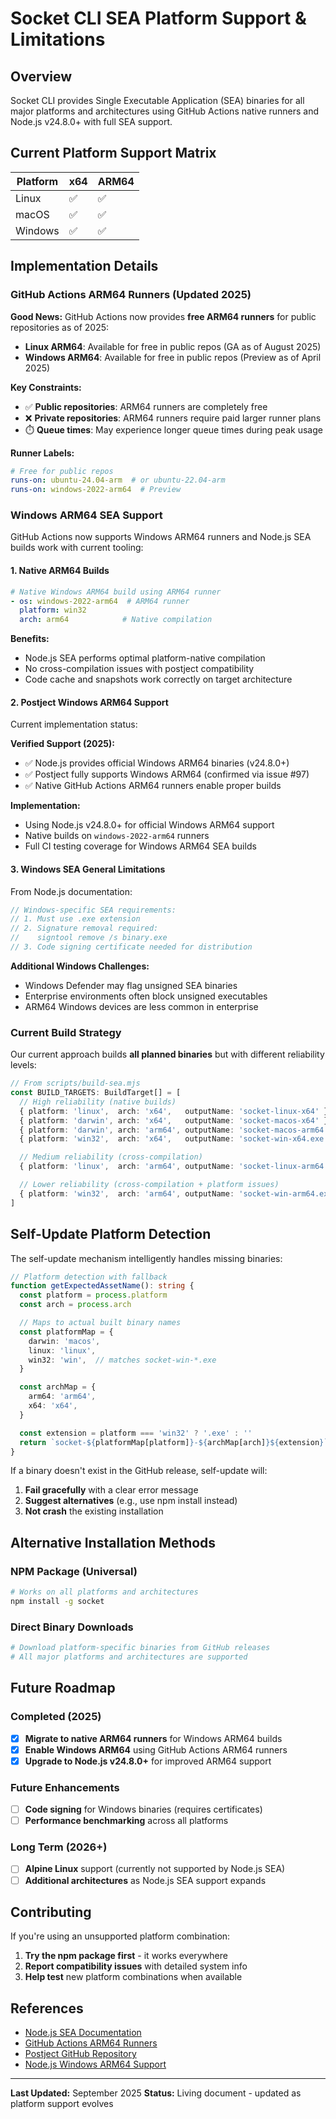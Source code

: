 # Socket CLI SEA Platform Support & Limitations

## Overview

Socket CLI provides Single Executable Application (SEA) binaries for all major platforms and architectures using GitHub Actions native runners and Node.js v24.8.0+ with full SEA support.

## Current Platform Support Matrix

| Platform | x64 | ARM64 |
|----------|-----|-------|
| Linux    | ✅   | ✅     |
| macOS    | ✅   | ✅     |
| Windows  | ✅   | ✅     |

## Implementation Details

### GitHub Actions ARM64 Runners (Updated 2025)

**Good News:** GitHub Actions now provides **free ARM64 runners** for public repositories as of 2025:

- **Linux ARM64**: Available for free in public repos (GA as of August 2025)
- **Windows ARM64**: Available for free in public repos (Preview as of April 2025)

**Key Constraints:**
- ✅ **Public repositories**: ARM64 runners are completely free
- ❌ **Private repositories**: ARM64 runners require paid larger runner plans
- ⏱️ **Queue times**: May experience longer queue times during peak usage

**Runner Labels:**
```yaml
# Free for public repos
runs-on: ubuntu-24.04-arm  # or ubuntu-22.04-arm
runs-on: windows-2022-arm64  # Preview
```

### Windows ARM64 SEA Support

GitHub Actions now supports Windows ARM64 runners and Node.js SEA builds work with current tooling:

#### 1. **Native ARM64 Builds**
```yaml
# Native Windows ARM64 build using ARM64 runner
- os: windows-2022-arm64  # ARM64 runner
  platform: win32
  arch: arm64            # Native compilation
```

**Benefits:**
- Node.js SEA performs optimal platform-native compilation
- No cross-compilation issues with postject compatibility
- Code cache and snapshots work correctly on target architecture

#### 2. **Postject Windows ARM64 Support**
Current implementation status:

**Verified Support (2025):**
- ✅ Node.js provides official Windows ARM64 binaries (v24.8.0+)
- ✅ Postject fully supports Windows ARM64 (confirmed via issue #97)
- ✅ Native GitHub Actions ARM64 runners enable proper builds

**Implementation:**
- Using Node.js v24.8.0+ for official Windows ARM64 support
- Native builds on `windows-2022-arm64` runners
- Full CI testing coverage for Windows ARM64 SEA builds

#### 3. **Windows SEA General Limitations**
From Node.js documentation:

```javascript
// Windows-specific SEA requirements:
// 1. Must use .exe extension
// 2. Signature removal required:
//    signtool remove /s binary.exe
// 3. Code signing certificate needed for distribution
```

**Additional Windows Challenges:**
- Windows Defender may flag unsigned SEA binaries
- Enterprise environments often block unsigned executables
- ARM64 Windows devices are less common in enterprise

### Current Build Strategy

Our current approach builds **all planned binaries** but with different reliability levels:

```typescript
// From scripts/build-sea.mjs
const BUILD_TARGETS: BuildTarget[] = [
  // High reliability (native builds)
  { platform: 'linux',  arch: 'x64',   outputName: 'socket-linux-x64' },
  { platform: 'darwin', arch: 'x64',   outputName: 'socket-macos-x64' },
  { platform: 'darwin', arch: 'arm64', outputName: 'socket-macos-arm64' },
  { platform: 'win32',  arch: 'x64',   outputName: 'socket-win-x64.exe' },

  // Medium reliability (cross-compilation)
  { platform: 'linux',  arch: 'arm64', outputName: 'socket-linux-arm64' },

  // Lower reliability (cross-compilation + platform issues)
  { platform: 'win32',  arch: 'arm64', outputName: 'socket-win-arm64.exe' },
]
```

## Self-Update Platform Detection

The self-update mechanism intelligently handles missing binaries:

```typescript
// Platform detection with fallback
function getExpectedAssetName(): string {
  const platform = process.platform
  const arch = process.arch

  // Maps to actual built binary names
  const platformMap = {
    darwin: 'macos',
    linux: 'linux',
    win32: 'win',  // matches socket-win-*.exe
  }

  const archMap = {
    arm64: 'arm64',
    x64: 'x64',
  }

  const extension = platform === 'win32' ? '.exe' : ''
  return `socket-${platformMap[platform]}-${archMap[arch]}${extension}`
}
```

If a binary doesn't exist in the GitHub release, self-update will:
1. **Fail gracefully** with a clear error message
2. **Suggest alternatives** (e.g., use npm install instead)
3. **Not crash** the existing installation

## Alternative Installation Methods

### NPM Package (Universal)
```bash
# Works on all platforms and architectures
npm install -g socket
```

### Direct Binary Downloads
```bash
# Download platform-specific binaries from GitHub releases
# All major platforms and architectures are supported
```


## Future Roadmap

### Completed (2025)
- [x] **Migrate to native ARM64 runners** for Windows ARM64 builds
- [x] **Enable Windows ARM64** using GitHub Actions ARM64 runners
- [x] **Upgrade to Node.js v24.8.0+** for improved ARM64 support

### Future Enhancements
- [ ] **Code signing** for Windows binaries (requires certificates)
- [ ] **Performance benchmarking** across all platforms

### Long Term (2026+)
- [ ] **Alpine Linux** support (currently not supported by Node.js SEA)
- [ ] **Additional architectures** as Node.js SEA support expands

## Contributing

If you're using an unsupported platform combination:

1. **Try the npm package first** - it works everywhere
2. **Report compatibility issues** with detailed system info
3. **Help test** new platform combinations when available

## References

- [Node.js SEA Documentation](https://nodejs.org/api/single-executable-applications.html)
- [GitHub Actions ARM64 Runners](https://github.blog/changelog/2025-08-07-arm64-hosted-runners-for-public-repositories-are-now-generally-available/)
- [Postject GitHub Repository](https://github.com/nodejs/postject)
- [Node.js Windows ARM64 Support](https://github.com/nodejs/node/issues/25998)

---

**Last Updated:** September 2025
**Status:** Living document - updated as platform support evolves